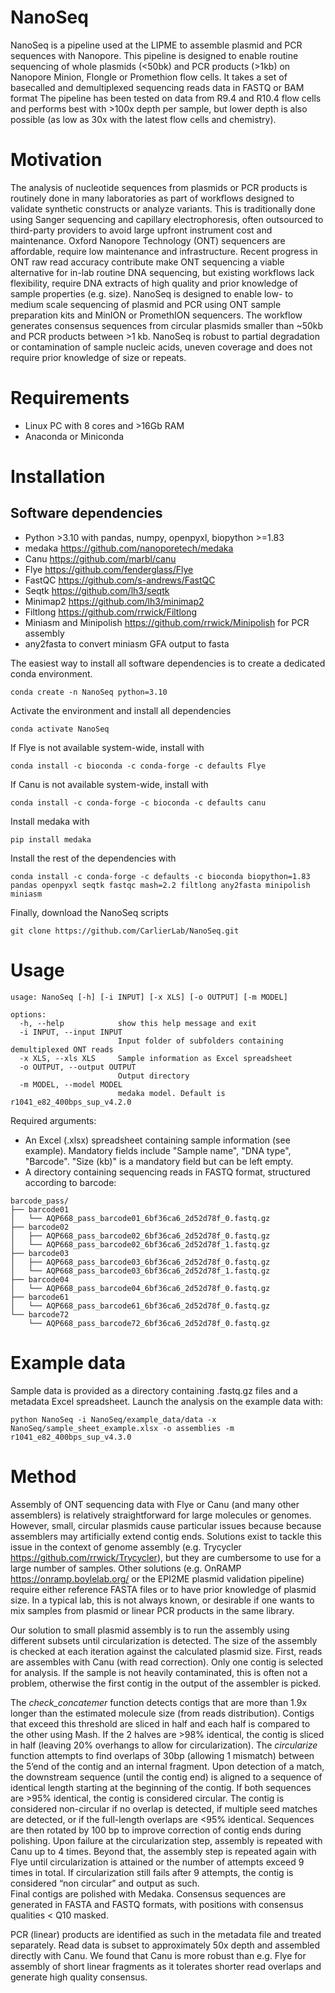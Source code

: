 # NanoSeq
NanoSeq is a pipeline used at the LIPME to assemble plasmid and PCR sequences with Nanopore. 
This pipeline is designed to enable routine sequencing of whole plasmids (<50bk) and PCR products (>1kb) on Nanopore Minion, Flongle or Promethion flow cells. It takes a set of basecalled and demultiplexed sequencing reads data in FASTQ or BAM format
The pipeline has been tested on data from R9.4 and R10.4 flow cells and performs best with >100x depth per sample, but lower depth is also possible (as low as 30x with the latest flow cells and chemistry). 

# Motivation
The analysis of nucleotide sequences from plasmids or PCR products is routinely done in many laboratories as part of workflows designed to validate synthetic constructs or analyze variants. This is traditionally done using Sanger sequencing and capillary electrophoresis, often outsourced to third-party providers to avoid large upfront instrument cost and maintenance. Oxford Nanopore Technology (ONT) sequencers are affordable, require low maintenance and infrastructure. Recent progress in ONT raw read accuracy contribute make ONT sequencing a viable alternative for in-lab routine DNA sequencing, but existing workflows lack flexibility, require DNA extracts of high quality and prior knowledge of sample properties (e.g. size). NanoSeq is designed to enable low- to medium scale sequencing of plasmid and PCR using ONT sample preparation kits and MinION or PromethION sequencers. The workflow generates consensus sequences from circular plasmids smaller than ~50kb and PCR products between >1 kb. NanoSeq is robust to partial degradation or contamination of sample nucleic acids, uneven coverage and does not require prior knowledge of size or repeats. 

# Requirements
- Linux PC with 8 cores and >16Gb RAM
- Anaconda or Miniconda

# Installation
## Software dependencies
- Python >3.10 with pandas, numpy, openpyxl, biopython >=1.83
- medaka https://github.com/nanoporetech/medaka
- Canu https://github.com/marbl/canu
- Flye https://github.com/fenderglass/Flye
- FastQC https://github.com/s-andrews/FastQC
- Seqtk https://github.com/lh3/seqtk
- Minimap2 https://github.com/lh3/minimap2
- Filtlong https://github.com/rrwick/Filtlong
- Miniasm and Minipolish https://github.com/rrwick/Minipolish for PCR assembly
- any2fasta to convert miniasm GFA output to fasta

The easiest way to install all software dependencies is to create a dedicated conda environment. 

```conda create -n NanoSeq python=3.10```

Activate the environment and install all dependencies

```conda activate NanoSeq```

If Flye is not available system-wide, install with

```conda install -c bioconda -c conda-forge -c defaults Flye```

If Canu is not available system-wide, install with

```conda install -c conda-forge -c bioconda -c defaults canu```

Install medaka with 

```pip install medaka```

Install the rest of the dependencies with

```conda install -c conda-forge -c defaults -c bioconda biopython=1.83 pandas openpyxl seqtk fastqc mash=2.2 filtlong any2fasta minipolish miniasm```

Finally, download the NanoSeq scripts

```git clone https://github.com/CarlierLab/NanoSeq.git```

# Usage
```
usage: NanoSeq [-h] [-i INPUT] [-x XLS] [-o OUTPUT] [-m MODEL]

options:
  -h, --help            show this help message and exit
  -i INPUT, --input INPUT
                        Input folder of subfolders containing demultiplexed ONT reads
  -x XLS, --xls XLS     Sample information as Excel spreadsheet
  -o OUTPUT, --output OUTPUT
                        Output directory
  -m MODEL, --model MODEL
                        medaka model. Default is r1041_e82_400bps_sup_v4.2.0
```

Required arguments:
- An Excel (.xlsx) spreadsheet containing sample information (see example). Mandatory fields include "Sample name", "DNA type", "Barcode". "Size (kb)" is a mandatory field but can be left empty.
- A directory containing sequencing reads in FASTQ format, structured according to barcode:
```
barcode_pass/
├── barcode01
│   └── AQP668_pass_barcode01_6bf36ca6_2d52d78f_0.fastq.gz
├── barcode02
│   ├── AQP668_pass_barcode02_6bf36ca6_2d52d78f_0.fastq.gz
│   └── AQP668_pass_barcode02_6bf36ca6_2d52d78f_1.fastq.gz
├── barcode03
│   ├── AQP668_pass_barcode03_6bf36ca6_2d52d78f_0.fastq.gz
│   └── AQP668_pass_barcode03_6bf36ca6_2d52d78f_1.fastq.gz
├── barcode04
│   └── AQP668_pass_barcode04_6bf36ca6_2d52d78f_0.fastq.gz
├── barcode61
│   └── AQP668_pass_barcode61_6bf36ca6_2d52d78f_0.fastq.gz
└── barcode72
    └── AQP668_pass_barcode72_6bf36ca6_2d52d78f_0.fastq.gz
```

# Example data
Sample data is provided as a directory containing .fastq.gz files and a metadata Excel spreadsheet. Launch the analysis on the example data with:

```python NanoSeq -i NanoSeq/example_data/data -x NanoSeq/sample_sheet_example.xlsx -o assemblies -m r1041_e82_400bps_sup_v4.3.0 ```
 
# Method

Assembly of ONT sequencing data with Flye or Canu (and many other assemblers) is relatively straightforward for large molecules or genomes. However, small, circular plasmids cause particular issues because because assemblers may artificially extend contig ends. Solutions exist to tackle this issue in the context of genome assembly (e.g. Trycycler https://github.com/rrwick/Trycycler), but they are cumbersome to use for a large number of samples. Other solutions (e.g. OnRAMP https://onramp.boylelab.org/ or the EPI2ME plasmid validation pipeline) require either reference FASTA files or to have prior knowledge of plasmid size. In a typical lab, this is not always known, or desirable if one wants to mix samples from plasmid or linear PCR products in the same library. 

Our solution to small plasmid assembly is to run the assembly using different subsets until circularization is detected. The size of the assembly is checked at each iteration against the calculated plasmid size. First, reads are assembles with Canu (with read correction). Only one contig is selected for analysis. If the sample is not heavily contaminated, this is often not a problem, otherwise the first contig in the output of the assembler is picked.

The *check_concatemer* function detects contigs that are more than 1.9x longer than the estimated molecule size (from reads distribution). Contigs that exceed this threshold are sliced in half and each half is compared to the other using Mash. If the 2 halves are >98% identical, the contig is sliced in half (leaving 20% overhangs to allow for circularization). 
The *circularize* function attempts to find overlaps of 30bp (allowing 1 mismatch) between the 5’end of the contig and an internal fragment. Upon detection of a match, the downstream sequence (until the contig end) is aligned to a sequence of identical length starting at the beginning of the contig. If both sequences are >95% identical, the contig is considered circular. The contig is considered non-circular if no overlap is detected, if multiple seed matches are detected, or if the full-length overlaps are <95% identical. Sequences are then rotated by 100 bp to improve correction of contig ends during polishing. Upon failure at the circularization step, assembly is repeated with Canu up to 4 times. Beyond that, the assembly step is repeated again with Flye until circularization is attained or the number of attempts exceed 9 times in total. If circularization still fails after 9 attempts, the contig is considered “non circular” and output as such.  
Final contigs are polished with Medaka. Consensus sequences are generated in FASTA and FASTQ formats, with positions with consensus qualities < Q10 masked. 

PCR (linear) products are identified as such in the metadata file and treated separately. Read data is subset to approximately 50x depth and assembled directly with Canu. We found that Canu is more robust than e.g. Flye for assembly of short linear fragments as it tolerates shorter read overlaps and generate high quality consensus. 



